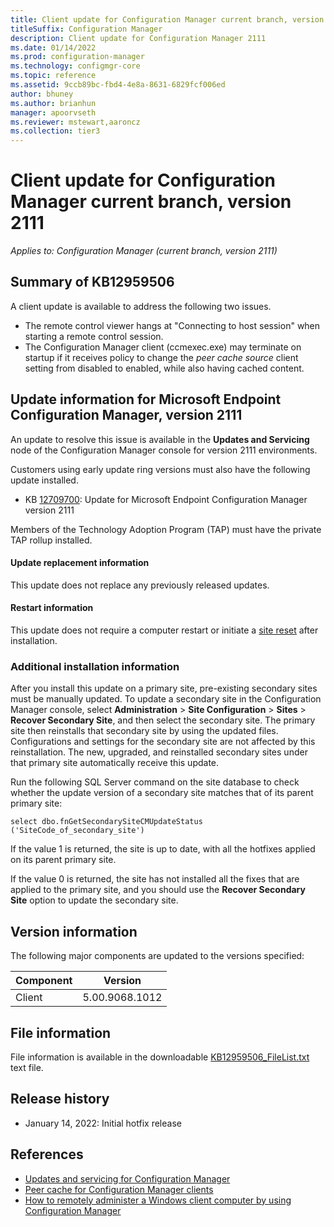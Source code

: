 ```yaml
---
title: Client update for Configuration Manager current branch, version 2111
titleSuffix: Configuration Manager
description: Client update for Configuration Manager 2111
ms.date: 01/14/2022
ms.prod: configuration-manager
ms.technology: configmgr-core
ms.topic: reference
ms.assetid: 9ccb89bc-fbd4-4e8a-8631-6829fcf006ed
author: bhuney
ms.author: brianhun
manager: apoorvseth
ms.reviewer: mstewart,aaroncz 
ms.collection: tier3
---
```

# Client update for Configuration Manager current branch, version 2111

*Applies to: Configuration Manager (current branch, version 2111)*

## Summary of KB12959506

A client update is available to address the following two issues.

- The remote control viewer hangs at "Connecting to host session" when starting a remote control session.
- The Configuration Manager client (ccmexec.exe) may terminate on startup if it receives policy to change the *peer cache source* client setting from disabled to enabled, while also having cached content.

## Update information for Microsoft Endpoint Configuration Manager, version 2111

An update to resolve this issue is available in the **Updates and Servicing** node of the Configuration Manager console for version 2111 environments.

Customers using early update ring versions must also have the following update installed.
- KB [12709700](../../hotfix/2111/12709700.md): Update for Microsoft Endpoint Configuration Manager version 2111

Members of the Technology Adoption Program (TAP) must have the private TAP rollup installed.
#### Update replacement information

This update does not replace any previously released updates.
#### Restart information

This update does not require a computer restart or initiate a [site reset](../../core/servers/manage/modify-your-infrastructure.md#bkmk_reset) after installation.

### Additional installation information

After you install this update on a primary site, pre-existing secondary sites must be manually updated. To update a secondary site in the Configuration Manager console, select **Administration** > **Site Configuration** > **Sites** >  **Recover Secondary Site**, and then select the secondary site. The primary site then reinstalls that secondary site by using the updated files. Configurations and settings for the secondary site are not affected by this reinstallation. The new, upgraded, and reinstalled secondary sites under that primary site automatically receive this update.

Run the following SQL Server command on the site database to check whether the update version of a secondary site matches that of its parent primary site:
   ```code
   select dbo.fnGetSecondarySiteCMUpdateStatus ('SiteCode_of_secondary_site')
   ```
If the value 1 is returned, the site is up to date, with all the hotfixes applied on its parent primary site.

If the value 0 is returned, the site has not installed all the fixes that are applied to the primary site, and you should use the **Recover Secondary Site** option to update the secondary site.

## Version information
<!-- TEMPLATE: Qiani will provide the component version information and the file table AKA link. -->
The following major components are updated to the versions specified:

|Component |Version |
|---|---|
| Client | 5.00.9068.1012 |

## File information
File information is available in the downloadable [KB12959506_FileList.txt](https://aka.ms/KB12959506_FileList) text file.

## Release history

- January 14, 2022: Initial hotfix release

## References

- [Updates and servicing for Configuration Manager](../../core/servers/manage/updates.md)
- [Peer cache for Configuration Manager clients](../../core/plan-design/hierarchy/client-peer-cache.md)
- [How to remotely administer a Windows client computer by using Configuration Manager](../../core/clients/manage/remote-control/remotely-administer-a-windows-client-computer.md)
